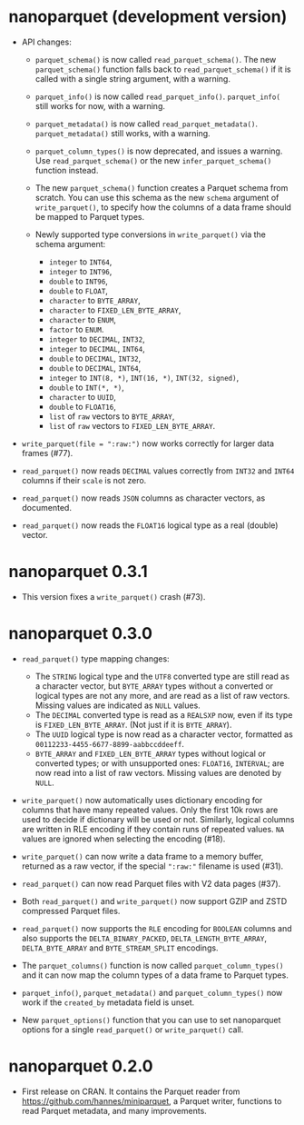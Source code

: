 # nanoparquet (development version)

* API changes:

  - `parquet_schema()` is now called `read_parquet_schema()`. The new
    `parquet_schema()` function falls back to `read_parquet_schema()` if
    it is called with a single string argument, with a warning.

  - `parquet_info()` is now called `read_parquet_info()`. `parquet_info(`
    still works for now, with a warning.

  - `parquet_metadata()` is now called `read_parquet_metadata()`.
    `parquet_metadata()` still works, with a warning.

  - `parquet_column_types()` is now deprecated, and issues a warning. Use
    `read_parquet_schema()` or the new `infer_parquet_schema()` function
    instead.

  - The new `parquet_schema()` function creates a Parquet schema from
    scratch. You can use this schema as the new `schema` argument of
    `write_parquet()`, to specify how the columns of a data frame should
    be mapped to Parquet types.

  - Newly supported type conversions in `write_parquet()` via the
    schema argument:

    - `integer` to `INT64`,
    - `integer` to `INT96`,
    - `double` to `INT96`,
    - `double` to `FLOAT`,
    - `character` to `BYTE_ARRAY`,
    - `character` to `FIXED_LEN_BYTE_ARRAY`,
    - `character` to `ENUM`,
    - `factor` to `ENUM`.
    - `integer` to `DECIMAL`, `INT32`,
    - `integer` to `DECIMAL`, `INT64`,
    - `double` to `DECIMAL`, `INT32`,
    - `double` to `DECIMAL`, `INT64`,
    - `integer` to `INT(8, *)`, `INT(16, *)`, `INT(32, signed)`,
    - `double` to `INT(*, *)`,
    - `character` to `UUID`,
    - `double` to `FLOAT16`,
    - `list` of `raw` vectors to `BYTE_ARRAY`,
    - `list` of `raw` vectors to `FIXED_LEN_BYTE_ARRAY`.

* `write_parquet(file = ":raw:")` now works correctly for larger data
  frames (#77).

* `read_parquet()` now reads `DECIMAL` values correctly from `INT32`
  and `INT64` columns if their `scale` is not zero.

* `read_parquet()` now reads `JSON` columns as character vectors, as
  documented.

* `read_parquet()` now reads the `FLOAT16` logical type as a real (double)
  vector.

# nanoparquet 0.3.1

* This version fixes a `write_parquet()` crash (#73).

# nanoparquet 0.3.0

* `read_parquet()` type mapping changes:
  - The `STRING` logical type and the `UTF8` converted type are still read
    as a character vector, but `BYTE_ARRAY` types without a converted or
    logical types are not any more, and are read as a list of raw vectors.
    Missing values are indicated as `NULL` values.
  - The `DECIMAL` converted type is read as a `REALSXP` now, even if its
    type is `FIXED_LEN_BYTE_ARRAY`. (Not just if it is `BYTE_ARRAY`).
  - The `UUID` logical type is now read as a character vector, formatted as
    `00112233-4455-6677-8899-aabbccddeeff`.
  - `BYTE_ARRAY` and `FIXED_LEN_BYTE_ARRAY` types without logical or
    converted types; or with unsupported ones: `FLOAT16`, `INTERVAL`; are
    now read into a list of raw vectors. Missing values are denoted by
    `NULL`.

* `write_parquet()` now automatically uses dictionary encoding for columns
  that have many repeated values. Only the first 10k rows are used to
  decide if dictionary will be used or not. Similarly, logical columns are
  written in RLE encoding if they contain runs of repeated values.
  `NA` values are ignored when selecting the encoding (#18).

* `write_parquet()` can now write a data frame to a memory buffer, returned
  as a raw vector, if the special `":raw:"` filename is used (#31).

* `read_parquet()` can now read Parquet files with V2 data pages (#37).

* Both `read_parquet()` and `write_parquet()` now support GZIP and ZSTD
  compressed Parquet files.

* `read_parquet()` now supports the `RLE` encoding for `BOOLEAN` columns
  and also supports the `DELTA_BINARY_PACKED`, `DELTA_LENGTH_BYTE_ARRAY`,
  `DELTA_BYTE_ARRAY` and `BYTE_STREAM_SPLIT` encodings.

* The `parquet_columns()` function is now called `parquet_column_types()`
  and it can now map the column types of a data frame to Parquet types.

* `parquet_info()`, `parquet_metadata()` and `parquet_column_types()` now
  work if the `created_by` metadata field is unset.

* New `parquet_options()` function that you can use to set nanoparquet
  options for a single `read_parquet()` or `write_parquet()` call.

# nanoparquet 0.2.0

* First release on CRAN. It contains the Parquet reader from
  https://github.com/hannes/miniparquet, a Parquet writer,
  functions to read Parquet metadata, and many improvements.
